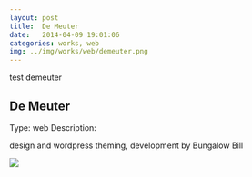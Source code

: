 ```yaml
---
layout: post
title:  De Meuter
date:   2014-04-09 19:01:06
categories: works, web
img: ../img/works/web/demeuter.png
---
```

test demeuter

<h2>De Meuter</h2>
<label>Type:</label>
<span>web</span>
<label>Description:</label>
<p>design and wordpress theming, development by Bungalow Bill</p>
<img src="{{ post.img }}">